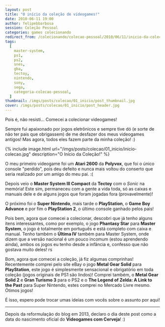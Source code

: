```yaml
---
layout: post
title: "O início da coleção de videogames!"
date: 2010-06-11 19:00
author: felipebbarbosa
session: Coleção Pessoal
categories: games colecionando
redirect_from: /colecionando/colecao-pessoal/2010/06/11/inicio-da-colecao.html
tags:
  [
    master-system,
    ps1,
    ps2,
    snes,
    gba,
    tectoy,
    nintendo,
    sony,
    sega,
    categoria-colecao-pessoal,
  ]
thumbnail: /imgs/posts/colecao/01_inicio/post_thumbnail.jpg
cover: /imgs/posts/colecao/01_inicio/post_header.jpg
---
```


Pois é, não resisti... Comecei a colecionar videogames!

Sempre fui apaixonado por jogos eletrônicos e sempre tive dó (e sorte de não ter pais que obrigassem) de me desfazer dos meus videogames antigos! Mas agora, todos eles fazem parte da minha coleção! :)

<!--more-->

{% include image.html
  url="/imgs/posts/colecao/01_inicio/inicio-colecao.jpg"
  description="O Início da Coleção!" %}

O meu primeiro videogame foi um **Atari 2600** da **Polyvox**, que foi o único console "perdido", pois deu defeito e nunca mais voltou do conserto que seria realizado por um amigo do meu pai. :(

Depois veio o **Master System III Compact** da **Tectoy** com o _Sonic_ na memória! Este sim, permaneceu com a gente a vida toda, só as caixas e manuais dele e de alguns jogos que foram jogadas fora (provavelmente)!

O próximo foi o **Super Nintendo**, mais tarde o **PlayStation**, o **Game Boy Advance** e por fim o **PlayStation 2**, o último console ganhado pelos pais!

Pois bem, agora que comecei a colecionar, descobri que já tenho alguns itens interessantes, como por exemplo, o jogo **Phantasy Star** para **Master System**, o jogo é totalmente em português e está completo com caixa e manual. Tenho também o **Última IV** também para Master System, onde dizem que a versão nacional é um pouco incomum (estou aprendendo ainda), ambos os jogos eu tenho desde a infância e, confesso que não gostava muito deles! rs

Bom, agora que comecei a coleção, já fiz algumas comprinhas! Recentemente comprei pelo site eBay o jogo **Metal Gear Solid** para **PlayStation**, este jogo é simplesmente sensacional e obrigatório em toda coleção (jogos originais de PS1 são lindos)! Comprei também, o **Metal Gear Solid 2** e **Gran Turismo 3** para o PS2 e o **The Legend of Zelda: A Link to the Past** para Super Nintendo, estes comprei no Mercado Livre mesmo. Ótimos jogos!

É isso, espero pode trocar umas ideias com vocês sobre o assunto por aqui!

---

Depois da reformulação do blog em 2013, declaro o dia deste post como a data do nascimento oficial do **Videogames com Cerveja**! :)
